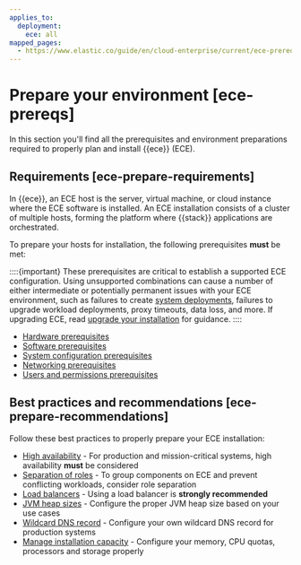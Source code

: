 ```yaml
---
applies_to:
  deployment:
    ece: all
mapped_pages:
  - https://www.elastic.co/guide/en/cloud-enterprise/current/ece-prereqs.html
---
```


# Prepare your environment [ece-prereqs]

In this section you'll find all the prerequisites and environment preparations required to properly plan and install {{ece}} (ECE).

## Requirements [ece-prepare-requirements]

In {{ece}}, an ECE host is the server, virtual machine, or cloud instance where the ECE software is installed. An ECE installation consists of a cluster of multiple hosts, forming the platform where {{stack}} applications are orchestrated.

To prepare your hosts for installation, the following prerequisites **must** be met:

::::{important}
These prerequisites are critical to establish a supported ECE configuration. Using unsupported combinations can cause a number of either intermediate or potentially permanent issues with your ECE environment, such as failures to create [system deployments](system-deployments-configuration.md), failures to upgrade workload deployments, proxy timeouts, data loss, and more. If upgrading ECE, read [upgrade your installation](../../upgrade/orchestrator/upgrade-cloud-enterprise.md) for guidance.
::::

* [Hardware prerequisites](ece-hardware-prereq.md)
* [Software prerequisites](ece-software-prereq.md)
* [System configuration prerequisites](ece-sysconfig.md)
* [Networking prerequisites](ece-networking-prereq.md)
* [Users and permissions prerequisites](ece-users-permissions.md)

## Best practices and recommendations [ece-prepare-recommendations]

Follow these best practices to properly prepare your ECE installation:

* [High availability](ece-ha.md) - For production and mission-critical systems, high availability **must** be considered
* [Separation of roles](ece-roles.md) - To group components on ECE and prevent conflicting workloads, consider role separation
* [Load balancers](ece-load-balancers.md) - Using a load balancer is **strongly recommended**
* [JVM heap sizes](ece-jvm.md) - Configure the proper JVM heap size based on your use cases
* [Wildcard DNS record](ece-wildcard-dns.md) - Configure your own wildcard DNS record for production systems
* [Manage installation capacity](ece-manage-capacity.md) - Configure your memory, CPU quotas, processors and storage properly
